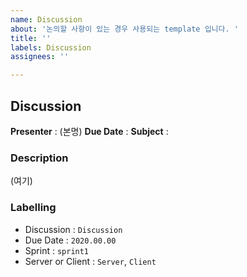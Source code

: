 ```yaml
---
name: Discussion
about: '논의할 사항이 있는 경우 사용되는 template 입니다. '
title: ''
labels: Discussion
assignees: ''

---
```


## Discussion 

**Presenter** : (본명)
**Due Date** : 
**Subject** : 

### Description
(여기)

### Labelling 

- Discussion : `Discussion`
- Due Date : `2020.00.00`
- Sprint : `sprint1`
- Server or Client : `Server`, `Client`
